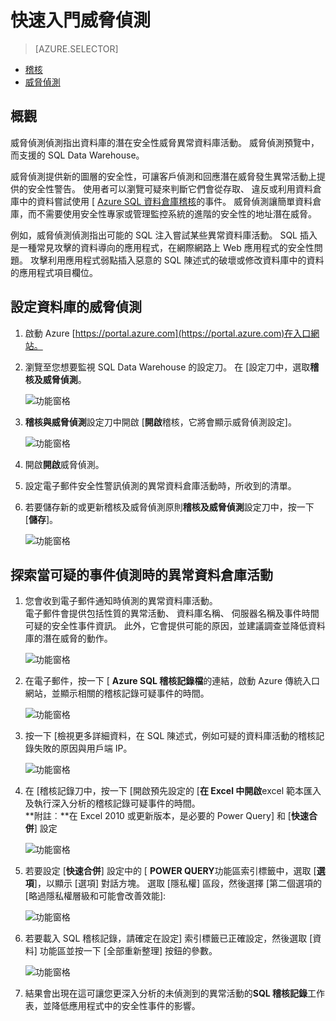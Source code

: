<properties
   pageTitle="開始使用 SQL 資料倉庫威脅偵測"
   description="如何開始使用威脅偵測"
   services="sql-data-warehouse"
   documentationCenter=""
   authors="lodipalm"
   manager="barbkess"
   editor=""/>

<tags
   ms.service="sql-data-warehouse"
   ms.devlang="NA"
   ms.topic="article"
   ms.tgt_pltfrm="NA"
   ms.workload="data-services"
   ms.date="09/24/2016"
   ms.author="lodipalm;sonyama;barbkess"/>


# <a name="get-started-with-threat-detection"></a>快速入門威脅偵測

> [AZURE.SELECTOR]
- [稽核](sql-data-warehouse-auditing-overview.md)
- [威脅偵測](sql-data-warehouse-security-threat-detection.md)

## <a name="overview"></a>概觀

威脅偵測偵測指出資料庫的潛在安全性威脅異常資料庫活動。 威脅偵測預覽中，而支援的 SQL Data Warehouse。

威脅偵測提供新的圖層的安全性，可讓客戶偵測和回應潛在威脅發生異常活動上提供的安全性警告。 使用者可以瀏覽可疑來判斷它們會從存取、 違反或利用資料倉庫中的資料嘗試使用 [ [Azure SQL 資料倉庫稽核](sql-data-warehouse-auditing-overview.md)的事件。
威脅偵測讓簡單資料倉庫，而不需要使用安全性專家或管理監控系統的進階的安全性的地址潛在威脅。

例如，威脅偵測偵測指出可能的 SQL 注入嘗試某些異常資料庫活動。 SQL 插入是一種常見攻擊的資料導向的應用程式，在網際網路上 Web 應用程式的安全性問題。 攻擊利用應用程式弱點插入惡意的 SQL 陳述式的破壞或修改資料庫中的資料的應用程式項目欄位。


## <a name="set-up-threat-detection-for-your-database"></a>設定資料庫的威脅偵測

1. 啟動 Azure [https://portal.azure.com](https://portal.azure.com)在入口網站。

2. 瀏覽至您想要監視 SQL Data Warehouse 的設定刀。 在 [設定刀中，選取**稽核及威脅偵測**。

    ![功能窗格][1]

3. **稽核與威脅偵測**設定刀中開啟 [**開啟**稽核，它將會顯示威脅偵測設定]。

    ![功能窗格][2]

4. 開啟**開啟**威脅偵測。

5. 設定電子郵件安全性警訊偵測的異常資料倉庫活動時，所收到的清單。

6. 若要儲存新的或更新稽核及威脅偵測原則**稽核及威脅偵測**設定刀中，按一下 [**儲存**]。

    ![功能窗格][3]


## <a name="explore-anomalous-data-warehouse-activities-upon-detection-of-a-suspicious-event"></a>探索當可疑的事件偵測時的異常資料倉庫活動

1. 您會收到電子郵件通知時偵測的異常資料庫活動。 <br/>
電子郵件會提供包括性質的異常活動、 資料庫名稱、 伺服器名稱及事件時間可疑的安全性事件資訊。 此外，它會提供可能的原因，並建議調查並降低資料庫的潛在威脅的動作。<br/>

    ![功能窗格][4]

2. 在電子郵件，按一下 [ **Azure SQL 稽核記錄檔**的連結，啟動 Azure 傳統入口網站，並顯示相關的稽核記錄可疑事件的時間。

    ![功能窗格][5]

3. 按一下 [檢視更多詳細資料，在 SQL 陳述式，例如可疑的資料庫活動的稽核記錄失敗的原因與用戶端 IP。

    ![功能窗格][6]

4. 在 [稽核記錄刀中，按一下 [開啟預先設定的 [**在 Excel 中開啟**excel 範本匯入及執行深入分析的稽核記錄可疑事件的時間。<br/>
**附註︰**在 Excel 2010 或更新版本，是必要的 Power Query] 和 [**快速合併**] 設定

    ![功能窗格][7]

5. 若要設定 [**快速合併**] 設定中的 [ **POWER QUERY**功能區索引標籤中，選取 [**選項**]，以顯示 [選項] 對話方塊。 選取 [隱私權] 區段，然後選擇 [第二個選項的 [略過隱私權層級和可能會改善效能]:

    ![功能窗格][8]

6. 若要載入 SQL 稽核記錄，請確定在設定] 索引標籤已正確設定，然後選取 [資料] 功能區並按一下 [全部重新整理] 按鈕的參數。

    ![功能窗格][9]

7. 結果會出現在這可讓您更深入分析的未偵測到的異常活動的**SQL 稽核記錄**工作表，並降低應用程式中的安全性事件的影響。


<!--Image references-->
[1]: ./media/sql-data-warehouse-security-threat-detection/1_td_click_on_settings.png
[2]: ./media/sql-data-warehouse-security-threat-detection/2_td_turn_on_auditing.png
[3]: ./media/sql-data-warehouse-security-threat-detection/3_td_turn_on_threat_detection.png
[4]: ./media/sql-data-warehouse-security-threat-detection/4_td_email.png
[5]: ./media/sql-data-warehouse-security-threat-detection/5_td_audit_records.png
[6]: ./media/sql-data-warehouse-security-threat-detection/6_td_audit_record_details.png
[7]: ./media/sql-data-warehouse-security-threat-detection/7_td_audit_records_open_excel.png
[8]: ./media/sql-data-warehouse-security-threat-detection/8_td_excel_fast_combine.png
[9]: ./media/sql-data-warehouse-security-threat-detection/9_td_excel_parameters.png
